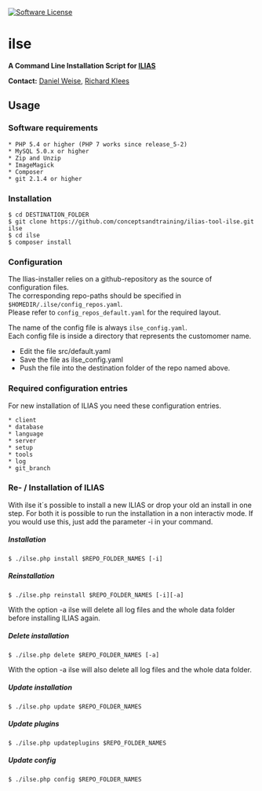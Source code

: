 [![Software License](https://img.shields.io/aur/license/yaourt.svg?style=round-square)](LICENSE.md)

# ilse
**A Command Line Installation Script for [ILIAS](https://github.com/ILIAS-eLearning/ILIAS)**

**Contact:** [Daniel Weise](https://github.com/daniwe4), [Richard Klees](https://github.com/klees)

## Usage
### Software requirements
```
* PHP 5.4 or higher (PHP 7 works since release_5-2)
* MySQL 5.0.x or higher
* Zip and Unzip
* ImageMagick
* Composer
* git 2.1.4 or higher
```
### Installation
```
$ cd DESTINATION_FOLDER
$ git clone https://github.com/conceptsandtraining/ilias-tool-ilse.git ilse
$ cd ilse
$ composer install
```

### Configuration
The Ilias-installer relies on a github-repository as the source of configuration files.  
The corresponding repo-paths should be specified in `$HOMEDIR/.ilse/config_repos.yaml`.  
Please refer to `config_repos_default.yaml` for the required layout.
   
The name of the config file is always `ilse_config.yaml`.  
Each config file is inside a directory that represents the customomer name.  

* Edit the file src/default.yaml
* Save the file as ilse_config.yaml
* Push the file into the destination folder of the repo named above.


### Required configuration entries
For new installation of ILIAS you need these configuration entries.
```
* client
* database
* language
* server
* setup
* tools
* log
* git_branch
```

### Re- / Installation of ILIAS
With ilse it´s possible to install a new ILIAS or drop your old an install in one step.
For both it is possible to run the installation in a non interactiv mode.
If you would use this, just add the parameter -i in your command.

##### Installation
```
$ ./ilse.php install $REPO_FOLDER_NAMES [-i]
```
##### Reinstallation
```
$ ./ilse.php reinstall $REPO_FOLDER_NAMES [-i][-a]
```
With the option -a ilse will delete all log files and the whole data folder before installing ILIAS again. 
##### Delete installation
```
$ ./ilse.php delete $REPO_FOLDER_NAMES [-a]
```
With the option -a ilse will also delete all log files and the whole data folder. 
##### Update installation
```
$ ./ilse.php update $REPO_FOLDER_NAMES
```
##### Update plugins
```
$ ./ilse.php updateplugins $REPO_FOLDER_NAMES
```
##### Update config
```
$ ./ilse.php config $REPO_FOLDER_NAMES
```